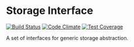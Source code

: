 # Storage Interface

[![Build Status](https://travis-ci.org/Dhii/storage-interface.svg?branch=master)](https://travis-ci.org/Dhii/storage-interface)
[![Code Climate](https://codeclimate.com/github/Dhii/storage-interface/badges/gpa.svg)](https://codeclimate.com/github/Dhii/storage-interface)
[![Test Coverage](https://codeclimate.com/github/Dhii/storage-interface/badges/coverage.svg)](https://codeclimate.com/github/Dhii/storage-interface/coverage)

A set of interfaces for generic storage abstraction.
